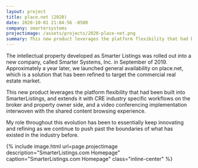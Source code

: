 ```yaml
---
layout: project
title: place.net (2020)
date: 2020-10-01 21:04:56 -0500
company: smartersystems
projectimage: /assets/projects/2020-place-net.png
summary: This new product leverages the platform flexibility that had been built into SmarterListings, and extends it with CRE industry specific workflows on the broker and property owner side, and a video conferencing implementation interwoven with the shared content browsing experience.
---
```

The intellectual property developed as Smarter Listings was rolled out into a new company, called Smarter Systems, Inc. in September of 2019. Approximately a year later, we launched general availability on place.net, which is a solution that has been refined to target the commercial real estate market.

This new product leverages the platform flexibility that had been built into SmarterListings, and extends it with CRE industry specific workflows on the broker and property owner side, and a video conferencing implementation interwoven with the shared content browsing experience.

My role throughout this evolution has been to essentially keep innovating and refining as we continue to push past the boundaries of what has existed in the industry before.

{% include image.html url=page.projectimage description="SmarterListings.com Homepage" caption="SmarterListings.com Homepage" class="inline-center" %}